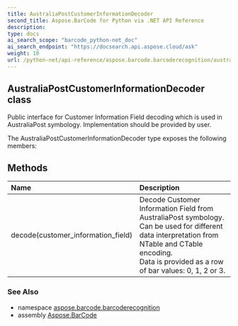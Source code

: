 ```yaml
---
title: AustraliaPostCustomerInformationDecoder
second_title: Aspose.BarCode for Python via .NET API Reference
description: 
type: docs
ai_search_scope: "barcode_python-net_doc"
ai_search_endpoint: "https://docsearch.api.aspose.cloud/ask"
weight: 10
url: /python-net/api-reference/aspose.barcode.barcoderecognition/australiapostcustomerinformationdecoder/
---
```


## AustraliaPostCustomerInformationDecoder class

Public interface for Customer Information Field decoding which is used in AustraliaPost symbology. Implementation should be provided by user.

The AustraliaPostCustomerInformationDecoder type exposes the following members:
## Methods
| Name | Description |
| :- | :- |
|decode(customer_information_field)|Decode Customer Information Field from AustraliaPost symbology. <br/>            Can be used for different data interpretation from NTable and CTable encoding.<br/>            Data is provided as a row of bar values: 0, 1, 2 or 3.|

### See Also

* namespace [aspose.barcode.barcoderecognition](/barcode/python-net/api-reference/aspose.barcode.barcoderecognition/)
* assembly [Aspose.BarCode](/barcode/python-net/api-reference/)

